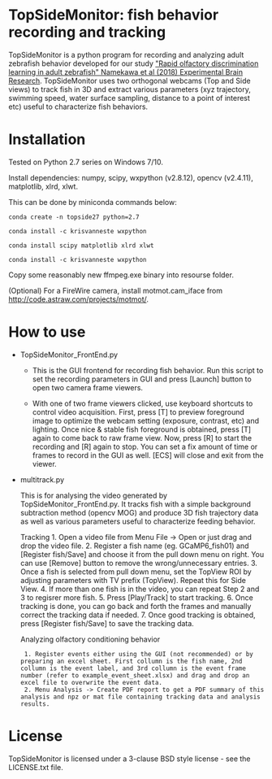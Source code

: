 TopSideMonitor: fish behavior recording and tracking
====================================================

TopSideMonitor is a python program for recording and analyzing adult zebrafish behavior developed for our study ["Rapid olfactory discrimination learning in adult zebrafish" Namekawa et al (2018) Experimental Brain Research](https://rdcu.be/4bM2). TopSideMonitor uses two orthogonal webcams (Top and Side views) to track fish in 3D and extract various parameters (xyz trajectory, swimming speed, water surface sampling, distance to a point of interest etc) useful to characterize fish behaviors.

# Installation

Tested on Python 2.7 series on Windows 7/10. 

Install dependencies: numpy, scipy, wxpython (v2.8.12), opencv (v2.4.11), matplotlib, xlrd, xlwt.

This can be done by miniconda commands below:

```
conda create -n topside27 python=2.7

conda install -c krisvanneste wxpython

conda install scipy matplotlib xlrd xlwt

conda install -c krisvanneste wxpython
```

Copy some reasonably new ffmpeg.exe binary into resourse folder.

(Optional)
For a FireWire camera, install motmot.cam_iface from http://code.astraw.com/projects/motmot/.









# How to use

* TopSideMonitor_FrontEnd.py

  - This is the GUI frontend for recording fish behavior. Run this script to set the recording parameters in GUI and press [Launch] button to open two camera frame viewers.
   
  - With one of two frame viewers clicked, use keyboard shortcuts to control video acquisition. First, press [T] to preview foreground image to optimize the webcam setting (exposure, contrast, etc) and lighting. Once nice & stable fish foreground is obtained, press [T] again to come back to raw frame view. Now, press [R] to start the recording and [R] again to stop. You can set a fix amount of time or frames to record in the GUI as well. [ECS] will close and exit from the viewer.


* multitrack.py

   This is for analysing the video generated by TopSideMonitor_FrontEnd.py. It tracks fish with a simple background subtraction method (opencv MOG) and produce 3D fish trajectory data as well as various parameters useful to characterize feeding behavior.
     
     Tracking
       1. Open a video file from Menu File -> Open or just drag and drop the video file.
       2. Register a fish name (eg. GCaMP6_fish01) and [Register fish/Save] and choose it from the pull down menu on right. You can use [Remove] button to remove the wrong/unnecessary entries.
       3. Once a fish is selected from pull down menu, set the TopView ROI by adjusting parameters with TV prefix (TopView). Repeat this for Side View.
       4. If more than one fish is in the video, you can repeat Step 2 and 3 to regisrer more fish.
       5. Press [Play/Track] to start tracking.
       6. Once tracking is done, you can go back and forth the frames and manually correct the tracking data if needed.
       7. Once good tracking is obtained, press [Register fish/Save] to save the tracking data.

    Analyzing olfactory conditioning behavior

       1. Register events either using the GUI (not recommended) or by preparing an excel sheet. First collumn is the fish name, 2nd collumn is the event label, and 3rd collumn is the event frame number (refer to example_event_sheet.xlsx) and drag and drop an excel file to overwrite the event data.
       2. Menu Analysis -> Create PDF report to get a PDF summary of this analysis and npz or mat file containing tracking data and analysis results.


License
=======

TopSideMonitor is licensed under a 3-clause BSD style license - see the LICENSE.txt file.

